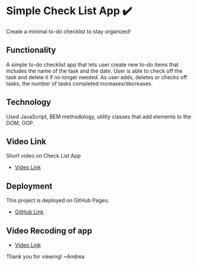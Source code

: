 # Simple Check List App ✔️
  
Create a minimal to-do checklist to stay organized! 

## Functionality

A simple to-do checklist app that lets user create new to-do items that includes the name of the task and the date. User is able to check off the task and delete it if no longer needed. As user adds, deletes or checks off tasks, the number of tasks completed increases/decreases. 

## Technology

Used JavaScript, BEM methodology, utility classes that add elements to the DOM, OOP.

## Video Link 
Short video on Check List App

- [Video Link](https://drive.google.com/file/d/1Wh_VbJ-6CBNUkFN9QT-74NRaKIjnnqL1/view?usp=sharing)

## Deployment

This project is deployed on GitHub Pages:

- [GitHub Link](https://github.com/drevega/SE.Checklist-app.git)

## Video Recoding of app

- [Video Link](https://drive.google.com/file/d/1Oomktt_N5fFgndt7eMrgsETTcU8j8fVN/view?usp=sharing)

Thank you for viewing! 
~Andrea

